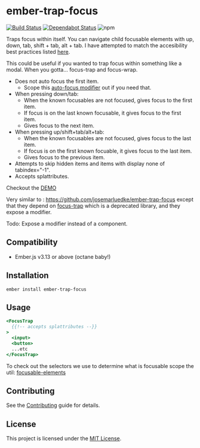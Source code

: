 # ember-trap-focus

[![Build Status](https://travis-ci.com/Duder-onomy/ember-trap-focus.svg?token=eDXJYpjJqBbzPSDX9AD6&branch=master)](https://travis-ci.com/Duder-onomy/ember-focus-trap)
[![Dependabot Status](https://api.dependabot.com/badges/status?host=github&repo=Duder-onomy/ember-trap-focus)](https://dependabot.com)
![npm](https://img.shields.io/npm/v/ember-trap-focus)

Traps focus within itself. You can navigate child focusable elements with up, down, tab, shift + tab, alt + tab. I have attempted to match the accesibility best practices listed [here](https://www.w3.org/TR/wai-aria-practices/examples/menu-button/menu-button-links.html).

This could be useful if you wanted to trap focus within something like a modal. When you gotta... focus-trap and focus-wrap.

* Does not auto focus the first item.
  * Scope this [auto-focus modifier](https://github.com/qonto/ember-autofocus-modifier) out if you need that.
* When pressing down/tab:
  * When the known focusables are not focused, gives focus to the first item.
  * If focus is on the last known focusable, it gives focus to the first item.
  * Gives focus to the next item.
* When pressing up/shift+tab/alt+tab:
  * When the known focusables are not focused, gives focus to the last item.
  * If focus is on the first known focuable, it gives focus to the last item.
  * Gives focus to the previous item.
* Attempts to skip hidden items and items with display none of tabindex="-1".
* Accepts splattributes.

Checkout the [DEMO](https://duder-onomy.github.io/ember-trap-focus/)

Very similar to : https://github.com/josemarluedke/ember-trap-focus except that they depend on [focus-trap](https://github.com/davidtheclark/focus-trap) which is a deprecated library, and they expose a modifier.

Todo: Expose a modifier instead of a component.

Compatibility
------------------------------------------------------------------------------

* Ember.js v3.13 or above (octane baby!)

Installation
------------------------------------------------------------------------------

```
ember install ember-trap-focus
```

Usage
------------------------------------------------------------------------------

```handlebars
<FocusTrap
  {{!-- accepts splattributes --}}
>
  <input>
  <button>
  ...etc
</FocusTrap>
```

To check out the selectors we use to determine what is focusable scope the util: [focusable-elements](addon/utils/focusable-elements.js)

Contributing
------------------------------------------------------------------------------

See the [Contributing](CONTRIBUTING.md) guide for details.


License
------------------------------------------------------------------------------

This project is licensed under the [MIT License](LICENSE.md).
